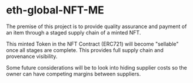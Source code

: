 # eth-global-NFT-ME

The premise of this project is to provide quality assurance and payment of an item through a staged supply chain of a minted NFT.

This minted Token in the NFT Contract (ERC721) will become "sellable" once all stages are complete. This provides full supply chain and provenance visibility.

Some future considerations will be to look into hiding supplier costs so the owner can have competing margins between suppliers.

